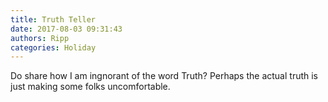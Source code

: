 ```yaml
---
title: Truth Teller
date: 2017-08-03 09:31:43
authors: Ripp
categories: Holiday
---
```


 Do share how I am ingnorant of the word Truth?  Perhaps the actual truth is just making some folks uncomfortable.